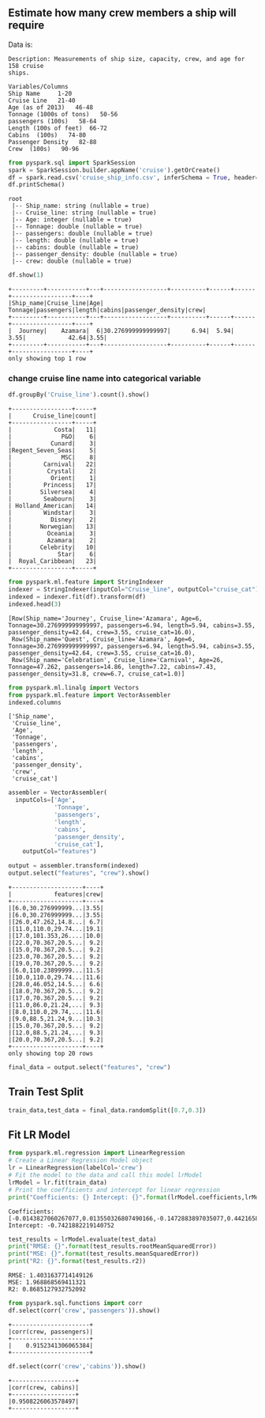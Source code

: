 
## Estimate how many crew members a ship will require
Data is:    
    
    Description: Measurements of ship size, capacity, crew, and age for 158 cruise
    ships.
    
    Variables/Columns
    Ship Name     1-20
    Cruise Line   21-40
    Age (as of 2013)   46-48
    Tonnage (1000s of tons)   50-56
    passengers (100s)   58-64
    Length (100s of feet)  66-72
    Cabins  (100s)   74-80
    Passenger Density   82-88
    Crew  (100s)   90-96


```python
from pyspark.sql import SparkSession
spark = SparkSession.builder.appName('cruise').getOrCreate()
df = spark.read.csv('cruise_ship_info.csv', inferSchema = True, header= True)
df.printSchema()
```

    root
     |-- Ship_name: string (nullable = true)
     |-- Cruise_line: string (nullable = true)
     |-- Age: integer (nullable = true)
     |-- Tonnage: double (nullable = true)
     |-- passengers: double (nullable = true)
     |-- length: double (nullable = true)
     |-- cabins: double (nullable = true)
     |-- passenger_density: double (nullable = true)
     |-- crew: double (nullable = true)
    



```python
df.show(1)
```

    +---------+-----------+---+------------------+----------+------+------+-----------------+----+
    |Ship_name|Cruise_line|Age|           Tonnage|passengers|length|cabins|passenger_density|crew|
    +---------+-----------+---+------------------+----------+------+------+-----------------+----+
    |  Journey|    Azamara|  6|30.276999999999997|      6.94|  5.94|  3.55|            42.64|3.55|
    +---------+-----------+---+------------------+----------+------+------+-----------------+----+
    only showing top 1 row
    


### change cruise line name into categorical variable


```python
df.groupBy('Cruise_line').count().show()
```

    +-----------------+-----+
    |      Cruise_line|count|
    +-----------------+-----+
    |            Costa|   11|
    |              P&O|    6|
    |           Cunard|    3|
    |Regent_Seven_Seas|    5|
    |              MSC|    8|
    |         Carnival|   22|
    |          Crystal|    2|
    |           Orient|    1|
    |         Princess|   17|
    |        Silversea|    4|
    |         Seabourn|    3|
    | Holland_American|   14|
    |         Windstar|    3|
    |           Disney|    2|
    |        Norwegian|   13|
    |          Oceania|    3|
    |          Azamara|    2|
    |        Celebrity|   10|
    |             Star|    6|
    |  Royal_Caribbean|   23|
    +-----------------+-----+
    



```python
from pyspark.ml.feature import StringIndexer
indexer = StringIndexer(inputCol="Cruise_line", outputCol="cruise_cat")
indexed = indexer.fit(df).transform(df)
indexed.head(3)
```




    [Row(Ship_name='Journey', Cruise_line='Azamara', Age=6, Tonnage=30.276999999999997, passengers=6.94, length=5.94, cabins=3.55, passenger_density=42.64, crew=3.55, cruise_cat=16.0),
     Row(Ship_name='Quest', Cruise_line='Azamara', Age=6, Tonnage=30.276999999999997, passengers=6.94, length=5.94, cabins=3.55, passenger_density=42.64, crew=3.55, cruise_cat=16.0),
     Row(Ship_name='Celebration', Cruise_line='Carnival', Age=26, Tonnage=47.262, passengers=14.86, length=7.22, cabins=7.43, passenger_density=31.8, crew=6.7, cruise_cat=1.0)]




```python
from pyspark.ml.linalg import Vectors
from pyspark.ml.feature import VectorAssembler
indexed.columns
```




    ['Ship_name',
     'Cruise_line',
     'Age',
     'Tonnage',
     'passengers',
     'length',
     'cabins',
     'passenger_density',
     'crew',
     'cruise_cat']




```python
assembler = VectorAssembler(
  inputCols=['Age',
             'Tonnage',
             'passengers',
             'length',
             'cabins',
             'passenger_density',
             'cruise_cat'],
    outputCol="features")
```


```python
output = assembler.transform(indexed)
output.select("features", "crew").show()
```

    +--------------------+----+
    |            features|crew|
    +--------------------+----+
    |[6.0,30.276999999...|3.55|
    |[6.0,30.276999999...|3.55|
    |[26.0,47.262,14.8...| 6.7|
    |[11.0,110.0,29.74...|19.1|
    |[17.0,101.353,26....|10.0|
    |[22.0,70.367,20.5...| 9.2|
    |[15.0,70.367,20.5...| 9.2|
    |[23.0,70.367,20.5...| 9.2|
    |[19.0,70.367,20.5...| 9.2|
    |[6.0,110.23899999...|11.5|
    |[10.0,110.0,29.74...|11.6|
    |[28.0,46.052,14.5...| 6.6|
    |[18.0,70.367,20.5...| 9.2|
    |[17.0,70.367,20.5...| 9.2|
    |[11.0,86.0,21.24,...| 9.3|
    |[8.0,110.0,29.74,...|11.6|
    |[9.0,88.5,21.24,9...|10.3|
    |[15.0,70.367,20.5...| 9.2|
    |[12.0,88.5,21.24,...| 9.3|
    |[20.0,70.367,20.5...| 9.2|
    +--------------------+----+
    only showing top 20 rows
    



```python
final_data = output.select("features", "crew")
```

## Train Test Split


```python
train_data,test_data = final_data.randomSplit([0.7,0.3])
```

## Fit LR Model


```python
from pyspark.ml.regression import LinearRegression
# Create a Linear Regression Model object
lr = LinearRegression(labelCol='crew')
# Fit the model to the data and call this model lrModel
lrModel = lr.fit(train_data)
# Print the coefficients and intercept for linear regression
print("Coefficients: {} Intercept: {}".format(lrModel.coefficients,lrModel.intercept))
```

    Coefficients: [-0.0143827060267077,0.013550326807490166,-0.1472883897035077,0.4421658751199197,0.8004711671410434,-0.012660035461297986,0.05622491964997087] Intercept: -0.7421882219140752



```python
test_results = lrModel.evaluate(test_data)
print("RMSE: {}".format(test_results.rootMeanSquaredError))
print("MSE: {}".format(test_results.meanSquaredError))
print("R2: {}".format(test_results.r2))
```

    RMSE: 1.4031637714149126
    MSE: 1.968868569411321
    R2: 0.8685127932752092



```python
from pyspark.sql.functions import corr
df.select(corr('crew','passengers')).show()
```

    +----------------------+
    |corr(crew, passengers)|
    +----------------------+
    |    0.9152341306065384|
    +----------------------+
    



```python
df.select(corr('crew','cabins')).show()
```

    +------------------+
    |corr(crew, cabins)|
    +------------------+
    |0.9508226063578497|
    +------------------+
    

